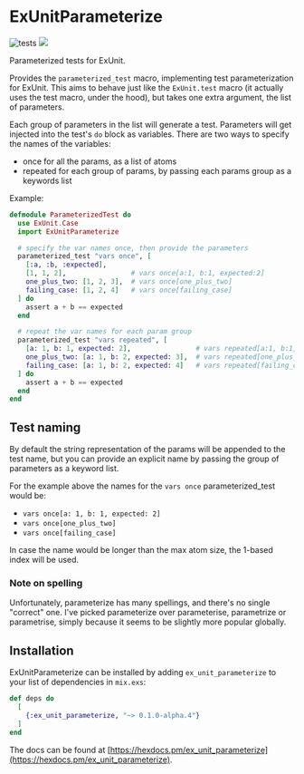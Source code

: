 # ExUnitParameterize
![tests](https://github.com/rciorba/yapara/actions/workflows/test.yaml/badge.svg?branch=master)
[![](https://img.shields.io/hexpm/v/ex_unit_parameterize.svg?style=flat)](https://hex.pm/packages/ex_unit_parameterize)

Parameterized tests for ExUnit.

Provides the `parameterized_test` macro, implementing test parameterization for
ExUnit. This aims to behave just like the `ExUnit.test` macro (it actually uses the test
macro, under the hood), but takes one extra argument, the list of parameters.

Each group of parameters in the list will generate a test.
Parameters will get injected into the test's `do` block as variables.
There are two ways to specify the names of the variables:
 * once for all the params, as a list of atoms
 * repeated for each group of params, by passing each params group as a keywords list

Example:

```elixir
defmodule ParameterizedTest do
  use ExUnit.Case
  import ExUnitParameterize

  # specify the var names once, then provide the parameters
  parameterized_test "vars once", [
    [:a, :b, :expected],
    [1, 1, 2],                # vars once[a:1, b:1, expected:2]
    one_plus_two: [1, 2, 3],  # vars once[one_plus_two]
    failing_case: [1, 2, 4]   # vars once[failing_case]
  ] do
    assert a + b == expected
  end

  # repeat the var names for each param group
  parameterized_test "vars repeated", [
    [a: 1, b: 1, expected: 2],                # vars repeated[a:1, b:1, expected:2]
    one_plus_two: [a: 1, b: 2, expected: 3],  # vars repeated[one_plus_two]
    failing_case: [a: 1, b: 2, expected: 4]   # vars repeated[failing_case]
  ] do
    assert a + b == expected
  end
end

```

## Test naming

By default the string representation of the params will be appended to the test name,
but you can provide an explicit name by passing the group of parameters as a keyword list.

For the example above the names for the `vars once` parameterized\_test would be:
  * `vars once[a: 1, b: 1, expected: 2]`
  * `vars once[one_plus_two]`
  * `vars once[failing_case]`

In case the name would be longer than the max atom size, the 1-based index will be used.

### Note on spelling
Unfortunately, parameterize has many spellings, and there's no single "correct" one.
I've picked parameterize over parameterise, parametrize or parametrise, simply
because it seems to be slightly more popular globally.

## Installation

ExUnitParameterize can be installed by adding `ex_unit_parameterize` to your list of
dependencies in `mix.exs`:

```elixir
def deps do
  [
    {:ex_unit_parameterize, "~> 0.1.0-alpha.4"}
  ]
end
```

The docs can be found at [https://hexdocs.pm/ex_unit_parameterize](https://hexdocs.pm/ex_unit_parameterize).
